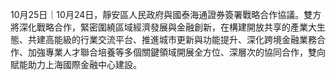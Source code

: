 10月25日｜10月24日，靜安區人民政府與國泰海通證券簽署戰略合作協議。雙方將深化戰略合作，緊密圍繞區域經濟發展與金融創新，在構建開放共享的產業大生態、共建高能級的行業交流平台、推進城市更新與功能提升、深化跨境金融業務合作、加強專業人才聯合培養等多個關鍵領域開展全方位、深層次的協同合作，雙向賦能助力上海國際金融中心建設。